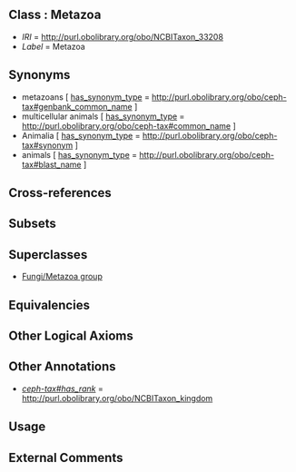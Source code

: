 
## Class : Metazoa

 * *IRI* = http://purl.obolibrary.org/obo/NCBITaxon_33208
 * *Label* = Metazoa

## Synonyms

 * metazoans [ [has_synonym_type](../../pe/oboInOwl#hasSynonymType.md) = http://purl.obolibrary.org/obo/ceph-tax#genbank_common_name ]
 * multicellular animals [ [has_synonym_type](../../pe/oboInOwl#hasSynonymType.md) = http://purl.obolibrary.org/obo/ceph-tax#common_name ]
 * Animalia [ [has_synonym_type](../../pe/oboInOwl#hasSynonymType.md) = http://purl.obolibrary.org/obo/ceph-tax#synonym ]
 * animals [ [has_synonym_type](../../pe/oboInOwl#hasSynonymType.md) = http://purl.obolibrary.org/obo/ceph-tax#blast_name ]

## Cross-references


## Subsets


## Superclasses

 * [Fungi/Metazoa group](../../NCBITaxon/54/NCBITaxon_33154.md)

## Equivalencies


## Other Logical Axioms


## Other Annotations

 * *[ceph-tax#has_rank](../../ceph-tax#has/nk/ceph-tax#has_rank.md)* = http://purl.obolibrary.org/obo/NCBITaxon_kingdom

## Usage


## External Comments

